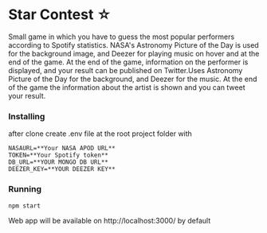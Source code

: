 # Star Contest ☆

Small game in which you have to guess the most popular performers according to Spotify statistics. NASA's Astronomy Picture of the Day is used for the background image, and Deezer for playing music on hover and at the end of the game. At the end of the game, information on the performer is displayed, and your result can be published on Twitter.Uses Astronomy Picture of the Day for the background, and Deezer for the music. At the end of the game the information about the artist is shown and you can tweet your result.

### Installing

after clone create .env file at the root project folder with 
```
NASAURL=**Your NASA APOD URL**
TOKEN=**Your Spotify token**
DB_URL=**YOUR MONGO DB URL**
DEEZER_KEY=**YOUR DEEZER KEY**
```

### Running

```
npm start
```
Web app will be available on http://localhost:3000/ by default
